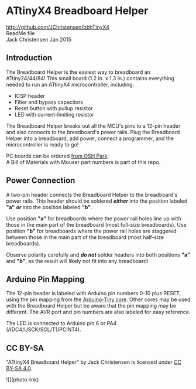 # ATtinyX4 Breadboard Helper #
http://github.com/JChristensen/bbhTinyX4  
ReadMe file  
Jack Christensen Jan 2015  

## Introduction ##

The Breadboard Helper is the easiest way to breadboard an ATtiny24/44/84! This small board (1.2 in. x 1.3 in.) contains everything needed to run an ATtinyX4 microcontroller, including:
- ICSP header
- Filter and bypass capacitors
- Reset button with pullup resistor
- LED with current-limiting resistor

The Breadboard Helper breaks out all the MCU's pins to a 12-pin header and also connects to the breadboard's power rails. Plug the Breadboard Helper into a breadboard, add power, connect a programmer, and the microcontroller is ready to go!

PC boards can be ordered [from OSH Park](https://www.oshpark.com/shared_projects/I1Z984Pi).  
A Bill of Materials with Mouser part numbers is part of this repo.

## Power Connection ##

A two-pin header connects the Breadboard Helper to the breadboard's power rails. This header should be soldered ***either*** into the position labeled **"a"** ***or*** into the position labeled **"b"**.

Use position **"a"** for breadboards where the power rail holes line up with those in the main part of the breadboard (most full-size breadboards). Use position **"b"** for breadboards where the power rail holes are staggered between those in the main part of the breadboard (most half-size breadboards).

Observe polarity carefully and ***do not*** solder headers into both positions **"a"** and **"b"**, as the result will likely not fit into any breadboard!

## Arduino Pin Mapping ##

The 12-pin header is labeled with Arduino pin numbers 0-10 plus RESET, using the pin mapping from the [Arduino-Tiny core](https://code.google.com/p/arduino-tiny/). Other cores may be used with the Breadboard Helper but be aware that the pin mapping may be different. The AVR port and pin numbers are also labeled for easy reference.

The LED is connected to Arduino pin 6 or PA4 (ADC4/USCK/SCL/T1/PCINT4).

## CC BY-SA ##
"ATtinyX4 Breadboard Helper" by Jack Christensen is licensed under [CC BY-SA 4.0](http://creativecommons.org/licenses/by-sa/4.0/).

![](photo link)
  
